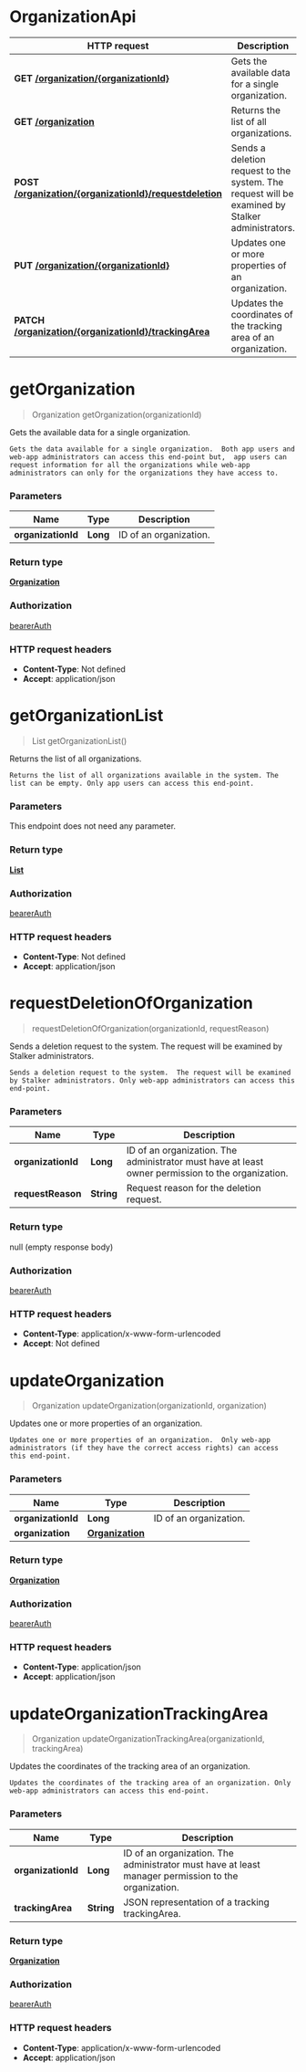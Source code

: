 # OrganizationApi

HTTP request | Description
------------- | -------------
**GET** [**/organization/{organizationId}**](OrganizationApi.md#getOrganization) | Gets the available data for a single organization.
**GET** [**/organization**](OrganizationApi.md#getOrganizationList) | Returns the list of all organizations.
**POST** [**/organization/{organizationId}/requestdeletion**](OrganizationApi.md#requestDeletionOfOrganization) | Sends a deletion request to the system. The request will be examined by Stalker administrators.
**PUT** [**/organization/{organizationId}**](OrganizationApi.md#updateOrganization) | Updates one or more properties of an organization.
**PATCH** [**/organization/{organizationId}/trackingArea**](OrganizationApi.md#updateOrganizationTrackingArea) | Updates the coordinates of the tracking area of an organization.


<a name="getOrganization"></a>
# **getOrganization**
> Organization getOrganization(organizationId)

Gets the available data for a single organization.

    Gets the data available for a single organization.  Both app users and web-app administrators can access this end-point but,  app users can request information for all the organizations while web-app  administrators can only for the organizations they have access to.

### Parameters

Name | Type | Description 
------------- | ------------- | -------------
 **organizationId** | **Long**| ID of an organization.

### Return type

[**Organization**](/restapi/model/Organization.md)

### Authorization

[bearerAuth](../documentazione.md#bearerAuth)

### HTTP request headers

- **Content-Type**: Not defined
- **Accept**: application/json

<a name="getOrganizationList"></a>
# **getOrganizationList**
> List getOrganizationList()

Returns the list of all organizations.

    Returns the list of all organizations available in the system. The list can be empty. Only app users can access this end-point.

### Parameters
This endpoint does not need any parameter.

### Return type

[**List**](/restapi/model/Organization.md)

### Authorization

[bearerAuth](../documentazione.md#bearerAuth)

### HTTP request headers

- **Content-Type**: Not defined
- **Accept**: application/json

<a name="requestDeletionOfOrganization"></a>
# **requestDeletionOfOrganization**
> requestDeletionOfOrganization(organizationId, requestReason)

Sends a deletion request to the system. The request will be examined by Stalker administrators.

    Sends a deletion request to the system.  The request will be examined by Stalker administrators. Only web-app administrators can access this end-point.

### Parameters

Name | Type | Description 
------------- | ------------- | -------------
 **organizationId** | **Long**| ID of an organization. The administrator must have at least owner permission to the organization.
 **requestReason** | **String**| Request reason for the deletion request.

### Return type

null (empty response body)

### Authorization

[bearerAuth](../documentazione.md#bearerAuth)

### HTTP request headers

- **Content-Type**: application/x-www-form-urlencoded
- **Accept**: Not defined

<a name="updateOrganization"></a>
# **updateOrganization**
> Organization updateOrganization(organizationId, organization)

Updates one or more properties of an organization.

    Updates one or more properties of an organization.  Only web-app administrators (if they have the correct access rights) can access this end-point.

### Parameters

Name | Type | Description 
------------- | ------------- | -------------
 **organizationId** | **Long**| ID of an organization.
 **organization** | [**Organization**](/restapi/model/Organization.md)|  |

### Return type

[**Organization**](/restapi/model/Organization.md)

### Authorization

[bearerAuth](../documentazione.md#bearerAuth)

### HTTP request headers

- **Content-Type**: application/json
- **Accept**: application/json

<a name="updateOrganizationTrackingArea"></a>
# **updateOrganizationTrackingArea**
> Organization updateOrganizationTrackingArea(organizationId, trackingArea)

Updates the coordinates of the tracking area of an organization.

    Updates the coordinates of the tracking area of an organization. Only web-app administrators can access this end-point.

### Parameters

Name | Type | Description 
------------- | ------------- | -------------
 **organizationId** | **Long**| ID of an organization. The administrator must have at least manager permission to the organization.
 **trackingArea** | **String**| JSON representation of a tracking trackingArea.

### Return type

[**Organization**](/restapi/model/Organization.md)

### Authorization

[bearerAuth](../documentazione.md#bearerAuth)

### HTTP request headers

- **Content-Type**: application/x-www-form-urlencoded
- **Accept**: application/json

